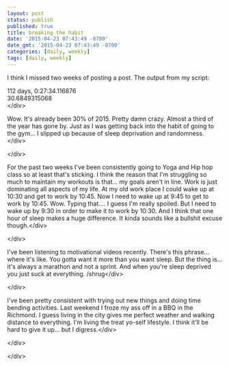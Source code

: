 ```yaml
---
layout: post
status: publish
published: true
title: breaking the habit
date: '2015-04-23 07:43:49 -0700'
date_gmt: '2015-04-23 07:43:49 -0700'
categories: [daily, weekly]
tags: [daily, weekly]
---
```

<p>I think I missed two weeks of posting a post. The output from my script:</p>
<div>112 days, 0:27:34.116876<br />
30.6849315068<br />
<&#47;div></p>
<div>Wow. It's already been 30% of 2015. Pretty damn crazy. Almost a third of the year has gone by. Just as I was getting back into the habit of going to the gym... I slipped up because of sleep deprivation and randomness.<&#47;div></p>
<div><&#47;div></p>
<div>For the past two weeks I've been consistently going to Yoga and Hip hop class so at least that's sticking. I think the reason that I'm struggling so much to maintain my workouts is that... my goals aren't in line. Work is just dominating all aspects of my life. At my old work place I could wake up at 10:30 and get to work by 10:45. Now I need to wake up at 9:45 to get to work by 10:45. Wow. Typing that.... I guess I'm really spoiled. But I need to wake up by 9:30 in order to make it to work by 10:30. And I think that one hour of sleep makes a huge difference. It kinda sounds like a bullshit excuse though.<&#47;div></p>
<div><&#47;div></p>
<div>I've been listening to motivational videos recently. There's this phrase... where it's like. You gotta want it more than you want sleep. But the thing is... it's always a marathon and not a sprint. And when you're sleep deprived you just suck at everything. &#47;shrug<&#47;div></p>
<div><&#47;div></p>
<div>I've been pretty consistent with trying out new things and doing time bending activities. Last weekend I froze my ass off in a BBQ in the Richmond. I guess living in the city gives me perfect weather and walking distance to everything. I'm living the treat yo-self lifestyle. I think it'll be hard to give it up... but I digress.<&#47;div></p>
<div><&#47;div></p>
<div><&#47;div></p>
